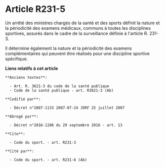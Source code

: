 # Article R231-5

Un arrêté des ministres chargés de la santé et des sports définit la nature et la périodicité des examens médicaux, communs à
toutes les disciplines sportives, assurés dans le cadre de la surveillance définie à l'article R. 231-3.

Il détermine également la nature et la périodicité des examens complémentaires qui peuvent être réalisés pour une discipline
sportive spécifique.

**Liens relatifs à cet article**

	**Anciens textes**:

	  - Art. R. 3621-3 du code de la santé publique
	  - Code de la santé publique - art. R3621-3 (Ab)

	**Codifié par**:

	  - Décret n°2007-1133 2007-07-24 JORF 25 juillet 2007

	**Abrogé par**:

	  - Décret n°2016-1286 du 29 septembre 2016 - art. 13

	**Cite**:

	  - Code du sport. - art. R231-3

	**Cité par**:

	  - Code du sport. - art. R231-6 (Ab)
